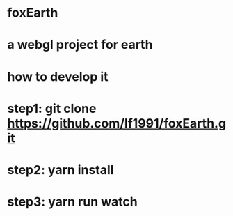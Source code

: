 # foxEarth

# a webgl project for earth

# how to develop it

# step1: git clone https://github.com/lf1991/foxEarth.git

# step2: yarn install

# step3: yarn run watch
